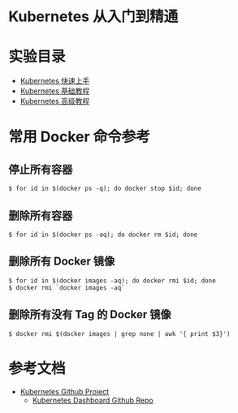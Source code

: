 # Kubernetes 从入门到精通

# 实验目录
- [Kubernetes 快速上手](./quickstart/k8s-quickstart-index.md)
- [Kubernetes 基础教程](./tutorial/k8s-tutorial-index.md)
- [Kubernetes 高级教程](./advanced/k8s-advanced-index.md)

# 常用 Docker 命令参考
## 停止所有容器
```console
$ for id in $(docker ps -q); do docker stop $id; done
```
## 删除所有容器
```console
$ for id in $(docker ps -aq); do docker rm $id; done
```
## 删除所有 Docker 镜像
```console
$ for id in $(docker images -aq); do docker rmi $id; done
$ docker rmi `docker images -aq`
```
## 删除所有没有 Tag 的 Docker 镜像
```console
$ docker rmi $(docker images | grep none | awk '{ print $3}')
```
# 参考文档
- [Kubernetes Github Project](https://github.com/kubernetes)
    - [Kubernetes Dashboard Github Repo](https://github.com/kubernetes/dashboard)
